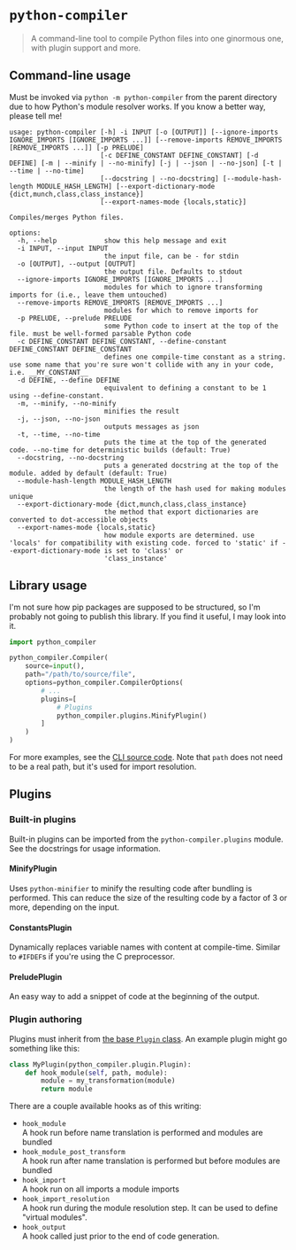 # `python-compiler`

> A command-line tool to compile Python files into one ginormous one, with
> plugin support and more.

## Command-line usage

Must be invoked via `python -m python-compiler` from the parent directory due to
how Python's module resolver works. If you know a better way, please tell me!

```text
usage: python-compiler [-h] -i INPUT [-o [OUTPUT]] [--ignore-imports IGNORE_IMPORTS [IGNORE_IMPORTS ...]] [--remove-imports REMOVE_IMPORTS [REMOVE_IMPORTS ...]] [-p PRELUDE]
                       [-c DEFINE_CONSTANT DEFINE_CONSTANT] [-d DEFINE] [-m | --minify | --no-minify] [-j | --json | --no-json] [-t | --time | --no-time]
                       [--docstring | --no-docstring] [--module-hash-length MODULE_HASH_LENGTH] [--export-dictionary-mode {dict,munch,class,class_instance}]
                       [--export-names-mode {locals,static}]

Compiles/merges Python files.

options:
  -h, --help            show this help message and exit
  -i INPUT, --input INPUT
                        the input file, can be - for stdin
  -o [OUTPUT], --output [OUTPUT]
                        the output file. Defaults to stdout
  --ignore-imports IGNORE_IMPORTS [IGNORE_IMPORTS ...]
                        modules for which to ignore transforming imports for (i.e., leave them untouched)
  --remove-imports REMOVE_IMPORTS [REMOVE_IMPORTS ...]
                        modules for which to remove imports for
  -p PRELUDE, --prelude PRELUDE
                        some Python code to insert at the top of the file. must be well-formed parsable Python code
  -c DEFINE_CONSTANT DEFINE_CONSTANT, --define-constant DEFINE_CONSTANT DEFINE_CONSTANT
                        defines one compile-time constant as a string. use some name that you're sure won't collide with any in your code, i.e. __MY_CONSTANT__
  -d DEFINE, --define DEFINE
                        equivalent to defining a constant to be 1 using --define-constant.
  -m, --minify, --no-minify
                        minifies the result
  -j, --json, --no-json
                        outputs messages as json
  -t, --time, --no-time
                        puts the time at the top of the generated code. --no-time for deterministic builds (default: True)
  --docstring, --no-docstring
                        puts a generated docstring at the top of the module. added by default (default: True)
  --module-hash-length MODULE_HASH_LENGTH
                        the length of the hash used for making modules unique
  --export-dictionary-mode {dict,munch,class,class_instance}
                        the method that export dictionaries are converted to dot-accessible objects
  --export-names-mode {locals,static}
                        how module exports are determined. use 'locals' for compatibility with existing code. forced to 'static' if --export-dictionary-mode is set to 'class' or
                        'class_instance'
```

## Library usage

I'm not sure how pip packages are supposed to be structured, so I'm probably not
going to publish this library. If you find it useful, I may look into it.

```python
import python_compiler

python_compiler.Compiler(
    source=input(),
    path="/path/to/source/file",
    options=python_compiler.CompilerOptions(
        # ...
        plugins=[
            # Plugins
            python_compiler.plugins.MinifyPlugin()
        ]
    )
)
```

For more examples, see the [CLI source code](./__main__.py). Note that `path`
does not need to be a real path, but it's used for import resolution.

## Plugins

### Built-in plugins

Built-in plugins can be imported from the `python-compiler.plugins` module. See
the docstrings for usage information.

#### MinifyPlugin

Uses `python-minifier` to minify the resulting code after bundling is performed.
This can reduce the size of the resulting code by a factor of 3 or more,
depending on the input.

#### ConstantsPlugin

Dynamically replaces variable names with content at compile-time. Similar to
`#IFDEF`s if you're using the C preprocessor.

#### PreludePlugin

An easy way to add a snippet of code at the beginning of the output.

### Plugin authoring

Plugins must inherit from [the base `Plugin` class](./src/plugin/plugin.py). An
example plugin might go something like this:

```python
class MyPlugin(python_compiler.plugin.Plugin):
    def hook_module(self, path, module):
        module = my_transformation(module)
        return module
```

There are a couple available hooks as of this writing:

- `hook_module`  
  A hook run before name translation is performed and modules are bundled
- `hook_module_post_transform`  
  A hook run after name translation is performed but before modules are bundled
- `hook_import`  
  A hook run on all imports a module imports
- `hook_import_resolution`  
  A hook run during the module resolution step. It can be used to define
  "virtual modules".
- `hook_output`  
  A hook called just prior to the end of code generation.
